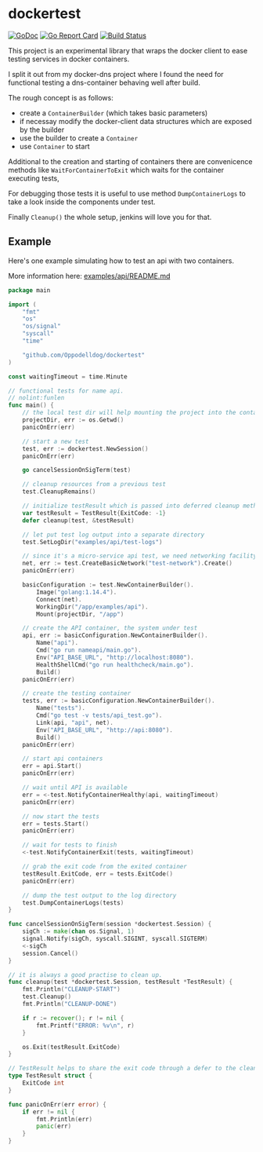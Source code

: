 # dockertest
[![GoDoc](https://godoc.org/github.com/Oppodelldog/dockertest?status.svg)](https://godoc.org/github.com/Oppodelldog/dockertest)
[![Go Report Card](https://goreportcard.com/badge/github.com/Oppodelldog/dockertest)](https://goreportcard.com/report/github.com/Oppodelldog/dockertest)
[![Build Status](https://travis-ci.org/Oppodelldog/dockertest.svg?branch=master)](https://travis-ci.org/Oppodelldog/dockertest)

This project is an experimental library that wraps the docker client to ease testing services in docker containers.

I split it out from my docker-dns project where I found the need for functional testing a dns-container behaving well after build.

The rough concept is as follows:
* create a ```ContainerBuilder``` (which takes basic parameters)
* if necessay modify the docker-client data structures which are exposed by the builder
* use the builder to create a ```Container```
* use ```Container``` to start

Additional to the creation and starting of containers there are convenicence methods like
```WaitForContainerToExit``` which waits for the container executing tests,

For debugging those tests it is useful to use method ```DumpContainerLogs``` to take a look inside the components under test.

Finally ```Cleanup()``` the whole setup, jenkins will love you for that. 

## Example
Here's one example simulating how to test an api with two containers.
 
More information here: [examples/api/README.md](examples/api/README.md)
 
```go
package main

import (
	"fmt"
	"os"
	"os/signal"
	"syscall"
	"time"

	"github.com/Oppodelldog/dockertest"
)

const waitingTimeout = time.Minute

// functional tests for name api.
// nolint:funlen
func main() {
	// the local test dir will help mounting the project into the containers
	projectDir, err := os.Getwd()
	panicOnErr(err)

	// start a new test
	test, err := dockertest.NewSession()
	panicOnErr(err)

	go cancelSessionOnSigTerm(test)

	// cleanup resources from a previous test
	test.CleanupRemains()

	// initialize testResult which is passed into deferred cleanup method
	var testResult = TestResult{ExitCode: -1}
	defer cleanup(test, &testResult)

	// let put test log output into a separate directory
	test.SetLogDir("examples/api/test-logs")

	// since it's a micro-service api test, we need networking facility
	net, err := test.CreateBasicNetwork("test-network").Create()
	panicOnErr(err)

	basicConfiguration := test.NewContainerBuilder().
		Image("golang:1.14.4").
		Connect(net).
		WorkingDir("/app/examples/api").
		Mount(projectDir, "/app")

	// create the API container, the system under test
	api, err := basicConfiguration.NewContainerBuilder().
		Name("api").
		Cmd("go run nameapi/main.go").
		Env("API_BASE_URL", "http://localhost:8080").
		HealthShellCmd("go run healthcheck/main.go").
		Build()
	panicOnErr(err)

	// create the testing container
	tests, err := basicConfiguration.NewContainerBuilder().
		Name("tests").
		Cmd("go test -v tests/api_test.go").
		Link(api, "api", net).
		Env("API_BASE_URL", "http://api:8080").
		Build()
	panicOnErr(err)

	// start api containers
	err = api.Start()
	panicOnErr(err)

	// wait until API is available
	err = <-test.NotifyContainerHealthy(api, waitingTimeout)
	panicOnErr(err)

	// now start the tests
	err = tests.Start()
	panicOnErr(err)

	// wait for tests to finish
	<-test.NotifyContainerExit(tests, waitingTimeout)

	// grab the exit code from the exited container
	testResult.ExitCode, err = tests.ExitCode()
	panicOnErr(err)

	// dump the test output to the log directory
	test.DumpContainerLogs(tests)
}

func cancelSessionOnSigTerm(session *dockertest.Session) {
	sigCh := make(chan os.Signal, 1)
	signal.Notify(sigCh, syscall.SIGINT, syscall.SIGTERM)
	<-sigCh
	session.Cancel()
}

// it is always a good practise to clean up.
func cleanup(test *dockertest.Session, testResult *TestResult) {
	fmt.Println("CLEANUP-START")
	test.Cleanup()
	fmt.Println("CLEANUP-DONE")

	if r := recover(); r != nil {
		fmt.Printf("ERROR: %v\n", r)
	}

	os.Exit(testResult.ExitCode)
}

// TestResult helps to share the exit code through a defer to the cleanup function.
type TestResult struct {
	ExitCode int
}

func panicOnErr(err error) {
	if err != nil {
		fmt.Println(err)
		panic(err)
	}
}
```
